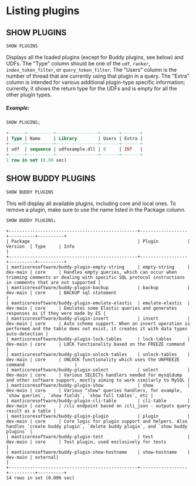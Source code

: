 # Listing plugins

## SHOW PLUGINS
<!-- example Example -->

```sql
SHOW PLUGINS
```

Displays all the loaded plugins (except for Buddy plugins, see below) and UDFs. The "Type" column should be one of the `udf`, `ranker`, `index_token_filter`, or `query_token_filter`. The "Users" column is the number of thread that are currently using that plugin in a query. The "Extra" column is intended for various additional plugin-type specific information; currently, it shows the return type for the UDFs and is empty for all the other plugin types.


<!-- intro -->
##### Example:

<!-- request Example -->

```sql
SHOW PLUGINS;
```

<!-- response -->

```sql
+------+----------+----------------+-------+-------+
| Type | Name     | Library        | Users | Extra |
+------+----------+----------------+-------+-------+
| udf  | sequence | udfexample.dll | 0     | INT   |
+------+----------+----------------+-------+-------+
1 row in set (0.00 sec)
```

<!-- end -->

## SHOW BUDDY PLUGINS

<!-- example Example_buddy -->

```sql
SHOW BUDDY PLUGINS
```

This will display all available plugins, including core and local ones.
To remove a plugin, make sure to use the name listed in the Package column.

<!-- request Example -->

```sql
SHOW BUDDY PLUGINS;
```

<!-- response -->

```
+-------------------------------------------------+------------------+----------+----------+
| Package                                         | Plugin           | Version  | Type     | Info                                                                                      |
+-------------------------------------------------+------------------+----------+----------+
| manticoresoftware/buddy-plugin-empty-string     | empty-string     | dev-main | core     | Handles empty queries, which can occur when trimming comments or dealing with specific SQL protocol instructions in comments that are not supported |
| manticoresoftware/buddy-plugin-backup           | backup           | dev-main | core     | BACKUP sql statement                                 |
| manticoresoftware/buddy-plugin-emulate-elastic  | emulate-elastic  | dev-main | core     | Emulates some Elastic queries and generates responses as if they were made by ES |
| manticoresoftware/buddy-plugin-insert           | insert           | dev-main | core     | Auto schema support. When an insert operation is performed and the table does not exist, it creates it with data types auto-detection |
| manticoresoftware/buddy-plugin-lock-tables      | lock-tables      | dev-main | core     | LOCK functionality based on the FREEZE command                   |
| manticoresoftware/buddy-plugin-unlock-tables    | unlock-tables    | dev-main | core     | UNLOCK functionality which uses the UNFREEZE command                   |
| manticoresoftware/buddy-plugin-select           | select           | dev-main | core     | Various SELECTs handlers needed for mysqldump and other software support, mostly aiming to work similarly to MySQL |
| manticoresoftware/buddy-plugin-show             | show             | dev-main | core     | Various "show" queries handlers, for example, `show queries`, `show fields`, `show full tables`, etc |
| manticoresoftware/buddy-plugin-cli-table        | cli-table        | dev-main | core     | /cli endpoint based on /cli_json - outputs query result as a table |
| manticoresoftware/buddy-plugin-plugin           | plugin           | dev-main | core     | Core logic for plugin support and helpers. Also handles `create buddy plugin`, `delete buddy plugin`, and `show buddy plugins` |
| manticoresoftware/buddy-plugin-test             | test             | dev-main | core     | Test plugin, used exclusively for tests                                                 |
| manticoresoftware/buddy-plugin-show-hostname    | show-hostname    | dev-main | external|                                                                                            |
+-------------------------------------------------+------------------+----------+----------+
14 rows in set (0.006 sec)
```

<!-- end -->
<!-- proofread -->
